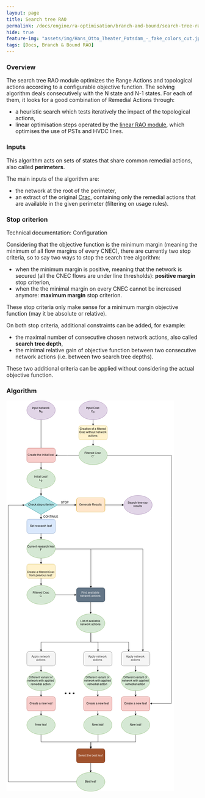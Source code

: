 ```yaml
---
layout: page
title: Search tree RAO
permalink: /docs/engine/ra-optimisation/branch-and-bound/search-tree-rao
hide: true
feature-img: "assets/img/Hans_Otto_Theater_Potsdam_-_fake_colors_cut.jpg"
tags: [Docs, Branch & Bound RAO]
---
```


### Overview

The search tree RAO module optimizes the Range Actions and topological actions according to a configurable objective function. The solving algorithm deals consecutively with the N state and N-1 states. For each of them, it looks for a good combination of Remedial Actions through:
- a heuristic search which tests iteratively the impact of the topological actions,
- linear optimisation steps operated by the [linear RAO module](/docs/engine/ra-optimisation/branch-and-bound/linear-rao), which optimises the use of PSTs and HVDC lines.

### Inputs

This algorithm acts on sets of states that share common remedial actions, also called **perimeters**.

The main inputs of the algorithm are:
- the network at the root of the perimeter,
- an extract of the original [Crac](/docs/data/crac), containing only the remedial actions that are available in the given perimeter (filtering on usage rules). 

### Stop criterion

Technical documentation: Configuration

Considering that the objective function is the minimum margin (meaning the minimum of all flow margins of every CNEC), there are currently two stop criteria, so to say two ways to stop the search tree algorithm:
- when the minimum margin is positive, meaning that the network is secured (all the CNEC flows are under line thresholds): **positive margin** stop criterion,
- when the the minimal margin on every CNEC cannot be increased anymore: **maximum margin** stop criterion.

These stop criteria only make sense for a minimum margin objective function (may it be absolute or relative).


On both stop criteria, additional constraints can be added, for example:
- the maximal number of consecutive chosen network actions, also called **search tree depth**,
- the minimal relative gain of objective function between two consecutive network actions (i.e. between two search tree depths).

These two additional criteria can be applied without considering the actual objective function.

### Algorithm

![Search tree RAO algorithm](/assets/img/search-tree-rao-algo.png)

